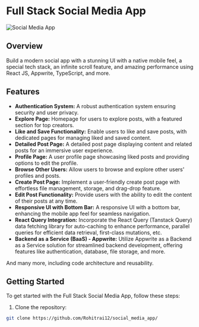 # Full Stack Social Media App

![Social Media App](https://private-user-images.githubusercontent.com/151519281/293003170-be514a19-3cbb-48b7-9acd-2cf4d2e319c4.png?jwt=eyJhbGciOiJIUzI1NiIsInR5cCI6IkpXVCJ9.eyJpc3MiOiJnaXRodWIuY29tIiwiYXVkIjoicmF3LmdpdGh1YnVzZXJjb250ZW50LmNvbSIsImtleSI6ImtleTUiLCJleHAiOjE3MTU3NDU3MzEsIm5iZiI6MTcxNTc0NTQzMSwicGF0aCI6Ii8xNTE1MTkyODEvMjkzMDAzMTcwLWJlNTE0YTE5LTNjYmItNDhiNy05YWNkLTJjZjRkMmUzMTljNC5wbmc_WC1BbXotQWxnb3JpdGhtPUFXUzQtSE1BQy1TSEEyNTYmWC1BbXotQ3JlZGVudGlhbD1BS0lBVkNPRFlMU0E1M1BRSzRaQSUyRjIwMjQwNTE1JTJGdXMtZWFzdC0xJTJGczMlMkZhd3M0X3JlcXVlc3QmWC1BbXotRGF0ZT0yMDI0MDUxNVQwMzU3MTFaJlgtQW16LUV4cGlyZXM9MzAwJlgtQW16LVNpZ25hdHVyZT0yNWI5YjBhMDhkOTViN2M5YzgyNGNiODhkZDExZjdkMjBmYWJlN2RiMjE3NWNmMzgyYzA0NWZjMWMxNWE0NzEwJlgtQW16LVNpZ25lZEhlYWRlcnM9aG9zdCZhY3Rvcl9pZD0wJmtleV9pZD0wJnJlcG9faWQ9MCJ9.-4CbL2faYzVIOtZx_II8a0F6V2zvYNq363kSSCcBLfc)

## Overview

Build a modern social app with a stunning UI with a native mobile feel, a special tech stack, an infinite scroll feature, and amazing performance using React JS, Appwrite, TypeScript, and more.

## Features

- **Authentication System:** A robust authentication system ensuring security and user privacy.
- **Explore Page:** Homepage for users to explore posts, with a featured section for top creators.
- **Like and Save Functionality:** Enable users to like and save posts, with dedicated pages for managing liked and saved content.
- **Detailed Post Page:** A detailed post page displaying content and related posts for an immersive user experience.
- **Profile Page:** A user profile page showcasing liked posts and providing options to edit the profile.
- **Browse Other Users:** Allow users to browse and explore other users' profiles and posts.
- **Create Post Page:** Implement a user-friendly create post page with effortless file management, storage, and drag-drop feature.
- **Edit Post Functionality:** Provide users with the ability to edit the content of their posts at any time.
- **Responsive UI with Bottom Bar:** A responsive UI with a bottom bar, enhancing the mobile app feel for seamless navigation.
- **React Query Integration:** Incorporate the React Query (Tanstack Query) data fetching library for auto-caching to enhance performance, parallel queries for efficient data retrieval, first-class mutations, etc.
- **Backend as a Service (BaaS) - Appwrite:** Utilize Appwrite as a Backend as a Service solution for streamlined backend development, offering features like authentication, database, file storage, and more.

And many more, including code architecture and reusability.


## Getting Started

To get started with the Full Stack Social Media App, follow these steps:

1. Clone the repository:

```bash
git clone https://github.com/Rohitrai12/social_media_app/

